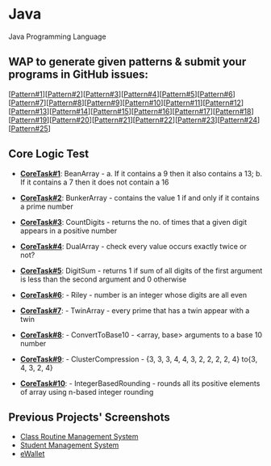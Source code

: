 # Java
Java Programming Language

## WAP to generate given patterns & submit your programs in GitHub issues:
[[Pattern#1](https://github.com/KCE/Java/issues/1)][[Pattern#2](https://github.com/KCE/Java/issues/2)][[Pattern#3](https://github.com/KCE/Java/issues/3)][[Pattern#4](https://github.com/KCE/Java/issues/4)][[Pattern#5](https://github.com/KCE/Java/issues/5)][[Pattern#6](https://github.com/KCE/Java/issues/6)][[Pattern#7](https://github.com/KCE/Java/issues/7)][[Pattern#8](https://github.com/KCE/Java/issues/8)][[Pattern#9](https://github.com/KCE/Java/issues/9)][[Pattern#10](https://github.com/KCE/Java/issues/10)][[Pattern#11](https://github.com/KCE/Java/issues/11)][[Pattern#12](https://github.com/KCE/Java/issues/12)][[Pattern#13](https://github.com/KCE/Java/issues/13)][[Pattern#14](https://github.com/KCE/Java/issues/14)][[Pattern#15](https://github.com/KCE/Java/issues/15)][[Pattern#16](https://github.com/KCE/Java/issues/16)][[Pattern#17](https://github.com/KCE/Java/issues/17)][[Pattern#18](https://github.com/KCE/Java/issues/18)][[Pattern#19](https://github.com/KCE/Java/issues/19)][[Pattern#20](https://github.com/KCE/Java/issues/20)][[Pattern#21](https://github.com/KCE/Java/issues/21)][[Pattern#22](https://github.com/KCE/Java/issues/22)][[Pattern#23](https://github.com/KCE/Java/issues/23)][[Pattern#24](https://github.com/KCE/Java/issues/24)][[Pattern#25](https://github.com/KCE/Java/issues/25)]

## Core Logic Test
- **[CoreTask#1](https://github.com/KCE/Java/issues/26)**: BeanArray - a. If it contains a 9 then it also contains a 13; b. If it  contains a 7 then it does not contain a 16

- **[CoreTask#2](https://github.com/KCE/Java/issues/27)**: BunkerArray - contains the value 1 if and only if it contains a prime number

- **[CoreTask#3](https://github.com/KCE/Java/issues/28)**: CountDigits - returns the no. of times that a given digit appears in a positive number

- **[CoreTask#4](https://github.com/KCE/Java/issues/29)**: DualArray - check every value occurs exactly twice or not?

- **[CoreTask#5](https://github.com/KCE/Java/issues/30)**: DigitSum - returns 1 if sum of all digits of the first argument is less than the second argument and 0 otherwise

- **[CoreTask#6](https://github.com/KCE/Java/issues/31)**: - Riley - number is an integer whose digits are all even

- **[CoreTask#7](https://github.com/KCE/Java/issues/32)**: - TwinArray - every prime that has a twin appear with a twin

- **[CoreTask#8](https://github.com/KCE/Java/issues/33)**: - ConvertToBase10 - <array, base> arguments to a base 10 number

- **[CoreTask#9](https://github.com/KCE/Java/issues/34)**: - ClusterCompression - {3, 3, 3, 4, 4, 3, 2, 2, 2, 2, 4} to{3, 4, 3, 2, 4}

- **[CoreTask#10](https://github.com/KCE/Java/issues/35)**: - IntegerBasedRounding - rounds  all  its  positive  elements of array using n-based integer rounding

## Previous Projects' Screenshots
- [Class Routine Management System]()
- [Student Management System]()
- [eWallet]()

